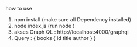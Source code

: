 how to use 
1. npm install (make sure all Dependency installed)
2. node index.js (run node )
3. akses Graph QL : http://localhost:4000/graphql
4. Query : 
{
  books {
    id
    title
    author
  }
}


